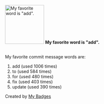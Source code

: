 <img src="https://github.com/my-badges/my-badges/blob/master/src/all-badges/favorite-word/favorite-word.png?raw=true" alt="My favorite word is &quot;add&quot;." title="My favorite word is &quot;add&quot;." width="128">
<strong>My favorite word is &quot;add&quot;.</strong>
<br><br>

My favorite commit message words are:

1. add (used 1006 times)
2. to (used 584 times)
3. for (used 480 times)
4. fix (used 403 times)
5. update (used 390 times)


Created by <a href="https://github.com/my-badges/my-badges">My Badges</a>